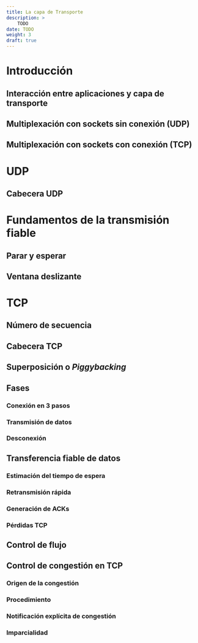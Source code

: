 ```yaml
---
title: La capa de Transporte
description: >
    TODO
date: TODO
weight: 3
draft: true
---
```


# Introducción
## Interacción entre aplicaciones y capa de transporte
## Multiplexación con sockets sin conexión (UDP)
## Multiplexación con sockets con conexión (TCP)

# UDP
## Cabecera UDP

# Fundamentos de la transmisión fiable
## Parar y esperar
## Ventana deslizante

# TCP
## Número de secuencia
## Cabecera TCP
## Superposición o _Piggybacking_

## Fases
### Conexión en 3 pasos
### Transmisión de datos
### Desconexión

## Transferencia fiable de datos
### Estimación del tiempo de espera
### Retransmisión rápida
### Generación de ACKs
### Pérdidas TCP

## Control de flujo
## Control de congestión en TCP

### Origen de la congestión
### Procedimiento
### Notificación explícita de congestión
### Imparcialidad

